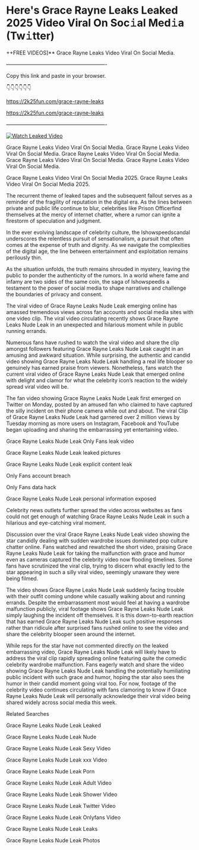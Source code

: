 # Here's Grace Rayne Leaks Leaked 2025 Video Viral On Soc𝚒al Med𝚒a (Tw𝚒tter)

++FREE VIDEOS]** Grace Rayne Leaks Video Viral On Social Media.

———————————————————-

Copy this link and paste in your browser.

👇👇👇👇👇👇

https://2k25fun.com/grace-rayne-leaks

https://2k25fun.com/grace-rayne-leaks

———————————————————-

[![Watch Leaked Video](https://miro.medium.com/v2/resize:fit:828/format:webp/1*cilzJN44JGOrTw9NJCrNHA.gif "Watch Leaked Video")](https://2k25fun.com/grace-rayne-leaks)

Grace Rayne Leaks Video Viral On Social Media. Grace Rayne Leaks Video Viral On Social Media. Grace Rayne Leaks Video Viral On Social Media. Grace Rayne Leaks Video Viral On Social Media. Grace Rayne Leaks Video Viral On Social Media.

Grace Rayne Leaks Video Viral On Social Media 2025. Grace Rayne Leaks Video Viral On Social Media 2025.

The recurrent theme of leaked tapes and the subsequent fallout serves as a reminder of the fragility of reputation in the digital era. As the lines between private and public life continue to blur, celebrities like Prison Officerfind themselves at the mercy of internet chatter, where a rumor can ignite a firestorm of speculation and judgment.

In the ever evolving landscape of celebrity culture, the Ishowspeedscandal underscores the relentless pursuit of sensationalism, a pursuit that often comes at the expense of truth and dignity. As we navigate the complexities of the digital age, the line between entertainment and exploitation remains perilously thin.

As the situation unfolds, the truth remains shrouded in mystery, leaving the public to ponder the authenticity of the rumors. In a world where fame and infamy are two sides of the same coin, the saga of Ishowspeedis a testament to the power of social media to shape narratives and challenge the boundaries of privacy and consent.

The viral video of Grace Rayne Leaks Nude Leak emerging online has amassed tremendous views across fan accounts and social media sites with one video clip. The viral video circulating recently shows Grace Rayne Leaks Nude Leak in an unexpected and hilarious moment while in public running errands.

Numerous fans have rushed to watch the viral video and share the clip amongst followers featuring Grace Rayne Leaks Nude Leak caught in an amusing and awkward situation. While surprising, the authentic and candid video showing Grace Rayne Leaks Nude Leak handling a real life blooper so genuinely has earned praise from viewers. Nonetheless, fans watch the current viral video of Grace Rayne Leaks Nude Leak that emerged online with delight and clamor for what the celebrity icon’s reaction to the widely spread viral video will be.

The fan video showing Grace Rayne Leaks Nude Leak first emerged on Twitter on Monday, posted by an amused fan who claimed to have captured the silly incident on their phone camera while out and about. The viral Clip of Grace Rayne Leaks Nude Leak had garnered over 2 million views by Tuesday morning as more users on Instagram, Facebook and YouTube began uploading and sharing the embarrassing yet entertaining video.

Grace Rayne Leaks Nude Leak Only Fans leak video

Grace Rayne Leaks Nude Leak leaked pictures

Grace Rayne Leaks Nude Leak explicit content leak

Only Fans account breach

Only Fans data hack

Grace Rayne Leaks Nude Leak personal information exposed

Celebrity news outlets further spread the video across websites as fans could not get enough of watching Grace Rayne Leaks Nude Leak in such a hilarious and eye-catching viral moment.

Discussion over the viral Grace Rayne Leaks Nude Leak video showing the star candidly dealing with sudden wardrobe issues dominated pop culture chatter online. Fans watched and rewatched the short video, praising Grace Rayne Leaks Nude Leak for taking the malfunction with grace and humor even as cameras captured the celebrity video now flooding timelines. Some fans have scrutinized the viral clip, trying to discern what exactly led to the star appearing in such a silly viral video, seemingly unaware they were being filmed.

The video shows Grace Rayne Leaks Nude Leak suddenly facing trouble with their outfit coming undone while casually walking about and running errands. Despite the embarrassment most would feel at having a wardrobe malfunction publicly, viral footage shows Grace Rayne Leaks Nude Leak simply laughing the incident off themselves. It is this down-to-earth reaction that has earned Grace Rayne Leaks Nude Leak such positive responses rather than ridicule after surprised fans rushed online to see the video and share the celebrity blooper seen around the internet.

While reps for the star have not commented directly on the leaked embarrassing video, Grace Rayne Leaks Nude Leak will likely have to address the viral clip rapidly spreading online featuring quite the comedic celebrity wardrobe malfunction. Fans eagerly watch and share the video showing Grace Rayne Leaks Nude Leak handling the potentially humiliating public incident with such grace and humor, hoping the star also sees the humor in their candid moment going viral too. For now, footage of the celebrity video continues circulating with fans clamoring to know if Grace Rayne Leaks Nude Leak will personally acknowledge their viral video being shared widely across social media this week.

Related Searches

Grace Rayne Leaks Nude Leak Leaked

Grace Rayne Leaks Nude Leak Nude

Grace Rayne Leaks Nude Leak Sexy Video

Grace Rayne Leaks Nude Leak xxx Video

Grace Rayne Leaks Nude Leak Porn

Grace Rayne Leaks Nude Leak Adult Video

Grace Rayne Leaks Nude Leak Shower Video

Grace Rayne Leaks Nude Leak Twitter Video

Grace Rayne Leaks Nude Leak Onlyfans Video

Grace Rayne Leaks Nude Leak Leaks

Grace Rayne Leaks Nude Leak Photos